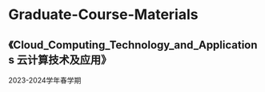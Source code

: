 # Graduate-Course-Materials

## 《Cloud_Computing_Technology_and_Applications 云计算技术及应用》
2023-2024学年春学期
